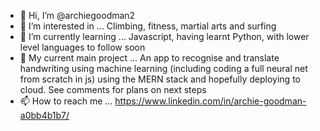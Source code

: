 - 👋 Hi, I’m @archiegoodman2
- 👀 I’m interested in ... Climbing, fitness, martial arts and surfing
- 🌱 I’m currently learning ... Javascript, having learnt Python, with lower level languages to follow soon
- 💞️ My current main project ... An app to recognise and translate handwriting using machine learning (including coding a full neural net from scratch in js) using the MERN stack and hopefully deploying to cloud. See comments for plans on next steps
- 📫 How to reach me ... https://www.linkedin.com/in/archie-goodman-a0bb4b1b7/ 

<!---
archiegoodman2/archiegoodman2 is a ✨ special ✨ repository because its `README.md` (this file) appears on your GitHub profile.
You can click the Preview link to take a look at your changes
--->


